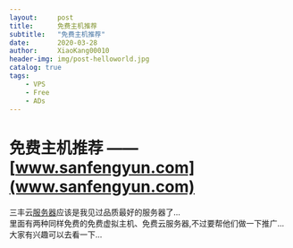 ```yaml
---
layout:     post
title:      免费主机推荐
subtitle:   "免费主机推荐"
date:       2020-03-28
author:     XiaoKang00010
header-img: img/post-helloworld.jpg
catalog: true
tags:
    - VPS
    - Free
    - ADs
---
```

# 免费主机推荐 —— [www.sanfengyun.com](www.sanfengyun.com)

三丰云[服务器](https://sanfengyun.com)应该是我见过品质最好的服务器了...<br>
里面有两种同样免费的免费虚拟主机、免费云服务器,不过要帮他们做一下推广...<br>
大家有兴趣可以去看一下...

